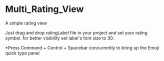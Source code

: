 # Multi_Rating_View
A simple rating view

Just drag and drop ratingLabel file in your project and set your rating symbol.
for better visibility set label's font size to 30.

*Press Command + Control + Spacebar concurrently to bring up the Emoji quick type panel
